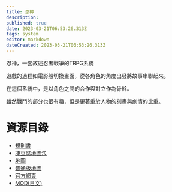 ```yaml
---
title: 忍神
description: 
published: true
date: 2023-03-21T06:53:26.313Z
tags: system
editor: markdown
dateCreated: 2023-03-21T06:53:26.313Z
---
```


忍神，一套敘述忍者戰爭的TRPG系統

遊戲的過程如電影般切換畫面，從各角色的角度出發將故事串聯起來。

在這個系統中，是以角色之間的合作與對立作為骨幹。

雖然戰鬥的部分也很有趣，但是更著重於人物的刻畫與劇情的比重。

# 資源目錄
- [規則書](http://www.goddessfantasy.net/bbs/index.php?topic=116707.0)
- [凍豆腐地圖包](https://www.hktrpg.com/tool/DodontoFFullBackup.tar.gz )
- [地圖](https://www.hktrpg.com/tool/地圖4(中文).jpg)
- [普通版地圖](https://www.hktrpg.com/tool/地圖.jpg)
- [官方網頁](http://www.bouken.jp/pd/sg/)
- [MOD(日文)](http://character-sheets.appspot.com/sgScenario/)
